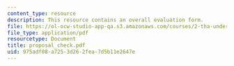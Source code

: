```yaml
---
content_type: resource
description: This resource contains an overall evaluation form.
file: https://ol-ocw-studio-app-qa.s3.amazonaws.com/courses/2-tha-undergraduate-thesis-for-course-2-a-january-iap-2007/975adf08a7253d262fea7d5b11e2647e_proposal_check.pdf
file_type: application/pdf
resourcetype: Document
title: proposal_check.pdf
uid: 975adf08-a725-3d26-2fea-7d5b11e2647e
---
```

